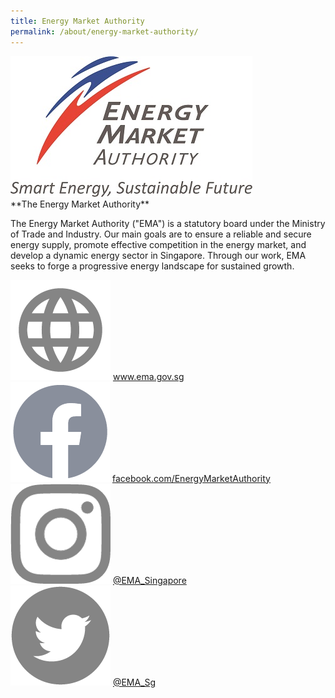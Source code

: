 ```yaml
---
title: Energy Market Authority
permalink: /about/energy-market-authority/
---
```


<div class="ema-logo-wrapper">
	<img src="/images/ema-logo-resize.jpg" alt="EMA logo" />
</div>
**The Energy Market Authority**

The Energy Market Authority ("EMA") is a statutory board under the Ministry of Trade and Industry. Our main goals are to ensure a reliable and secure energy supply, promote effective competition in the energy market, and develop a dynamic energy sector in Singapore. Through our work, EMA seeks to forge a progressive energy landscape for sustained growth.

<div class="social-media-link-wrapper">
	<img src="/images/globe_grey.png" alt="globe" /> <a href="https://www.ema.gov.sg" target="_blank">www.ema.gov.sg</a>
</div>
<div class="social-media-link-wrapper">
	<img src="/images/f_logo_RGB-Grey_72.png" alt="Facebook logo" /> <a href="https://www.facebook.com/EnergyMarketAuthority"  target="_blank">facebook.com/EnergyMarketAuthority</a>
</div>
<div class="social-media-link-wrapper">
	<img src="/images/instagram-grey.png" alt="Instagram logo" /> <a href="https://www.instagram.com/EMA_Singapore" target="_blank">@EMA_Singapore</a>
</div>
<div class="social-media-link-wrapper">
	<img src="/images/twitter-grey.png" alt="Twitter logo" /> <a href="https://twitter.com/EMA_Sg" target="_blank">@EMA_Sg</a>
</div>